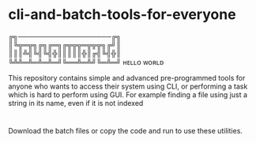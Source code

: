 # cli-and-batch-tools-for-everyone

╔╗───────────────────╔╗<br>
║╚╦═╦╗╔╗╔═╗╔╦╦╦═╦╦╦╗╔╝║<br>
║║║╩╣╚╣╚╣╬║║║║║╬║╔╣╚╣╬║<br>
╚╩╩═╩═╩═╩═╝╚══╩═╩╝╚═╩═╝  ʜᴇʟʟᴏ ᴡᴏʀʟᴅ<br>

This repository contains simple and advanced pre-programmed tools for anyone who wants to access their system using CLI,
or performing a task which is hard to perform using GUI. 
For example finding a file using just a string in its name, even if it is not indexed
#
Download the batch files or copy the code and run to use these utilities. 
